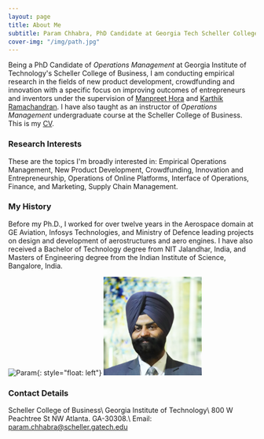 ```yaml
---
layout: page
title: About Me
subtitle: Param Chhabra, PhD Candidate at Georgia Tech Scheller College of Business
cover-img: "/img/path.jpg"
---
```


Being a PhD Candidate of *Operations Management* at Georgia Institute of Technology's Scheller College of Business, I am conducting empirical research in the fields of new product development, crowdfunding and innovation with a specific focus on improving outcomes of entrepreneurs and inventors under the supervision of [Manpreet Hora](https://www.scheller.gatech.edu/directory/faculty/hora/index.html) and [Karthik Ramachandran](https://www.scheller.gatech.edu/directory/faculty/ramachandran/index.html). I have also taught as an instructor of *Operations Management* undergraduate course at the Scheller College of Business. This is my [CV](https://drive.google.com/file/d/1Fu2OzbBZbp10vbxTjxKYcSF-b2y0LDkd/view?usp=sharing).

### Research Interests

These are the topics I'm broadly interested in: Empirical Operations Management, New Product Development, Crowdfunding, Innovation and Entrepreneurship, Operations of Online Platforms, Interface of Operations, Finance, and Marketing, Supply Chain Management.

### My History

Before my Ph.D., I worked for over twelve years in the Aerospace domain at GE Aviation, Infosys Technologies, and Ministry of Defence leading projects on design and development of aerostructures and aero engines. I have also received a Bachelor of Technology degree from NIT Jalandhar, India, and Masters of Engineering degree from the Indian Institute of Science, Bangalore, India.

![Param](img/squaremug.png=100x){: style="float: left"}
<img src="https://github.com/ppchhabra/ppchhabra.github.io/blob/master/img/squaremug.png" width="200" height="200" />
### Contact Details
Scheller College of Business\\
Georgia Institute of Technology\\
800 W Peachtree St NW Atlanta. GA-30308.\\
Email: param.chhabra@scheller.gatech.edu
